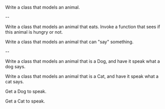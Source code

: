 Write a class that models an animal.

--

Write a class that models an animal that eats.  Invoke a function that sees if this animal is hungry or not.

Write a class that models an animal that can "say" something.

--

Write a class that models an animal that is a Dog, and have it speak what a dog says.

Write a class that models an animal that is a Cat, and have it speak what a cat says.

Get a Dog to speak.

Get a Cat to speak.
